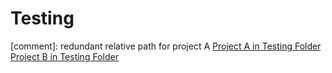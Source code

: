 # Testing

[comment]: redundant relative path for project A
[Project A in Testing Folder](/Testing/subproject-a)\
[Project B in Testing Folder](subproject-b)
